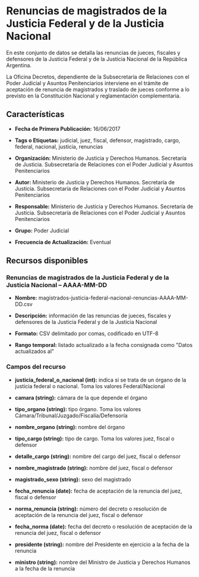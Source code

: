 Renuncias de magistrados de la Justicia Federal y de la Justicia Nacional
=========================================================================

En este conjunto de datos se detalla las renuncias de jueces, fiscales y defensores de la Justicia Federal y de la Justicia Nacional de la República Argentina.

La Oficina Decretos, dependiente de la Subsecretaría de Relaciones con el Poder Judicial y Asuntos Penitenciarios interviene en el trámite de aceptación de renuncia de magistrados y traslado de jueces conforme a lo previsto en la Constitución Nacional y reglamentación complementaria.

Características
---------------

-   **Fecha de Primera Publicación:** 16/06/2017

-   **Tags o Etiquetas:** judicial, juez, fiscal, defensor, magistrado, cargo, federal, nacional, justicia, renuncias

-   **Organización:** Ministerio de Justicia y Derechos Humanos. Secretaría de Justicia. Subsecretaría de Relaciones con el Poder Judicial y Asuntos Penitenciarios

-   **Autor:** Ministerio de Justicia y Derechos Humanos. Secretaría de Justicia. Subsecretaría de Relaciones con el Poder Judicial y Asuntos Penitenciarios

-   **Responsable:** Ministerio de Justicia y Derechos Humanos. Secretaría de Justicia. Subsecretaría de Relaciones con el Poder Judicial y Asuntos Penitenciarios

-   **Grupo:** Poder Judicial

-   **Frecuencia de Actualización:** Eventual

Recursos disponibles
--------------------

### Renuncias de magistrados de la Justicia Federal y de la Justicia Nacional – AAAA-MM-DD

-   **Nombre:** magistrados-justicia-federal-nacional-renuncias-AAAA-MM-DD.csv

-   **Descripción:** información de las renuncias de jueces, fiscales y defensores de la Justicia Federal y de la Justicia Nacional

-   **Formato:** CSV delimitado por comas, codificado en UTF-8

-   **Rango temporal:** listado actualizado a la fecha consignada como "Datos actualizados al"

### Campos del recurso

-   **justicia_federal_o_nacional (int):** indica si se trata de un órgano de la justicia federal o nacional. Toma los valores Federal/Nacional

-   **camara (string):** cámara de la que depende el órgano

-   **tipo_organo (string):** tipo órgano. Toma los valores Cámara/Tribunal/Juzgado/Fiscalía/Defensoría

-   **nombre_organo (string):** nombre del órgano

-   **tipo_cargo (string):** tipo de cargo. Toma los valores juez, fiscal o defensor

-   **detalle_cargo (string):** nombre del cargo del juez, fiscal o defensor

-   **nombre_magistrado (string):** nombre del juez, fiscal o defensor

-   **magistrado_sexo (string):** sexo del magistrado

-   **fecha_renuncia (date):** fecha de aceptación de la renuncia del juez, fiscal o defensor

-   **norma_renuncia (string):** número del decreto o resolución de aceptación de la renuncia del juez, fiscal o defensor

-   **fecha_norma (date):** fecha del decreto o resolución de aceptación de la renuncia del juez, fiscal o defensor

-   **presidente (string):** nombre del Presidente en ejercicio a la fecha de la renuncia

-   **ministro (string):** nombre del Ministro de Justicia y Derechos Humanos a la fecha de la renuncia
